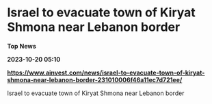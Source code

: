 # Israel to evacuate town of Kiryat Shmona near Lebanon border
**Top News**

**2023-10-20 05:10**

**https://www.ainvest.com/news/israel-to-evacuate-town-of-kiryat-shmona-near-lebanon-border-231010006f46a11ec7d721ee/**

Israel to evacuate town of Kiryat Shmona near Lebanon border